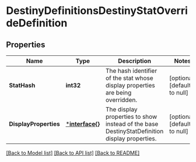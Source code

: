 # DestinyDefinitionsDestinyStatOverrideDefinition

## Properties
Name | Type | Description | Notes
------------ | ------------- | ------------- | -------------
**StatHash** | **int32** | The hash identifier of the stat whose display properties are being overridden. | [optional] [default to null]
**DisplayProperties** | [***interface{}**](interface{}.md) | The display properties to show instead of the base DestinyStatDefinition display properties. | [optional] [default to null]

[[Back to Model list]](../README.md#documentation-for-models) [[Back to API list]](../README.md#documentation-for-api-endpoints) [[Back to README]](../README.md)


